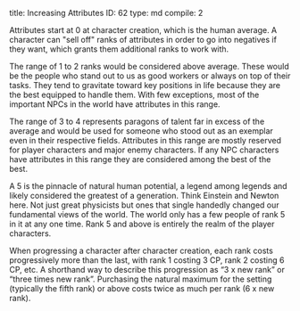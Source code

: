 title:          Increasing Attributes
ID:             62
type:           md
compile:        2


Attributes start at 0 at character creation, which is the human average. A character can "sell off" ranks of attributes in order to go into negatives if they want, which grants them additional ranks to work with.

The range of 1 to 2 ranks would be considered above average. These would be the people who stand out to us as good workers or always on top of their tasks. They tend to gravitate toward key positions in life because they are the best equipped to handle them. With few exceptions, most of the important NPCs in the world have attributes in this range.

The range of 3 to 4 represents paragons of talent far in excess of the average and would be used for someone who stood out as an exemplar even in their respective fields. Attributes in this range are mostly reserved for player characters and major enemy characters. If any NPC characters have attributes in this range they are considered among the best of the best.

A 5 is the pinnacle of natural human potential, a legend among legends and likely considered the greatest of a generation. Think Einstein and Newton here. Not just great physicists but ones that single handedly changed our fundamental views of the world. The world only has a few people of rank 5 in it at any one time. Rank 5 and above is entirely the realm of the player characters.

When progressing a character after character creation, each rank costs progressively more than the last, with rank 1 costing 3 CP, rank 2 costing 6 CP, etc. A shorthand way to describe this progression as “3 x new rank” or “three times new rank”. Purchasing the natural maximum for the setting (typically the fifth rank) or above costs twice as much per rank (6 x new rank).
